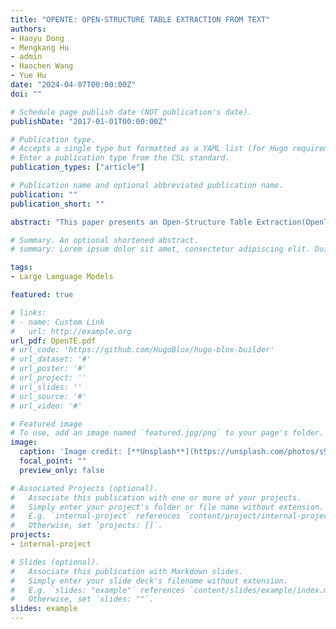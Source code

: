 ```yaml
---
title: "OPENTE: OPEN-STRUCTURE TABLE EXTRACTION FROM TEXT"
authors:
- Haoyu Dong
- Mengkang Hu
- admin
- Haochen Wang
- Yue Hu
date: "2024-04-07T00:00:00Z"
doi: ""

# Schedule page publish date (NOT publication's date).
publishDate: "2017-01-01T00:00:00Z"

# Publication type.
# Accepts a single type but formatted as a YAML list (for Hugo requirements).
# Enter a publication type from the CSL standard.
publication_types: ["article"]

# Publication name and optional abbreviated publication name.
publication: ""
publication_short: ""

abstract: "This paper presents an Open-Structure Table Extraction(OpenTE) task, which aims to extract a table with intrinsic semantic, calculational, and hierarchical structure from unstructured text. We devise a novel Identification-Extraction-Grounding (IEG) framework for language models (LMs) comprising three chaining steps: (1) identifying semantic and calculational relationships among columns, (2) extracting structured data from unstructured text, and (3) aligning extracted data with the source text and the table structure with a separate discrete grounding model. Experiment results suggest that OpenTE presents a significant challenge for state-of-the-art LMs and demonstrate that the IEG framework achieves superior performance on both datasets, with over 9% F1 improvements in the few-shot setting for GPT-3.5&4 and other large language models (LLMs) and over 4.9% F1 enhancements in the fine-tuning setting for open-source BART."

# Summary. An optional shortened abstract.
# summary: Lorem ipsum dolor sit amet, consectetur adipiscing elit. Duis posuere tellus ac convallis placerat. Proin tincidunt magna sed ex sollicitudin condimentum.

tags:
- Large Language Models

featured: true

# links:
# - name: Custom Link
#   url: http://example.org
url_pdf: OpenTE.pdf 
# url_code: 'https://github.com/HugoBlox/hugo-blox-builder'
# url_dataset: '#'
# url_poster: '#'
# url_project: ''
# url_slides: ''
# url_source: '#'
# url_video: '#'

# Featured image
# To use, add an image named `featured.jpg/png` to your page's folder. 
image:
  caption: 'Image credit: [**Unsplash**](https://unsplash.com/photos/s9CC2SKySJM)'
  focal_point: ""
  preview_only: false

# Associated Projects (optional).
#   Associate this publication with one or more of your projects.
#   Simply enter your project's folder or file name without extension.
#   E.g. `internal-project` references `content/project/internal-project/index.md`.
#   Otherwise, set `projects: []`.
projects:
- internal-project

# Slides (optional).
#   Associate this publication with Markdown slides.
#   Simply enter your slide deck's filename without extension.
#   E.g. `slides: "example"` references `content/slides/example/index.md`.
#   Otherwise, set `slides: ""`.
slides: example
---
```


<!-- This work is driven by the results in my [previous paper](/publication/conference-paper/) on LLMs.

{{% callout note %}}
Create your slides in Markdown - click the *Slides* button to check out the example.
{{% /callout %}}

Add the publication's **full text** or **supplementary notes** here. You can use rich formatting such as including [code, math, and images](https://docs.hugoblox.com/content/writing-markdown-latex/). -->
